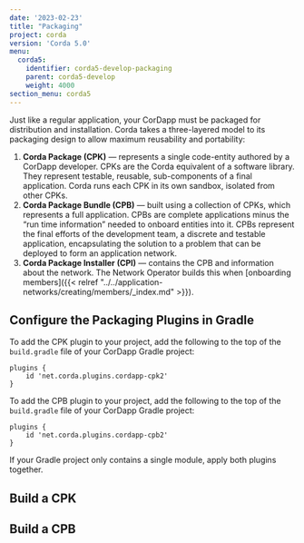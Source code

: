 ```yaml
---
date: '2023-02-23'
title: "Packaging"
project: corda
version: 'Corda 5.0'
menu:
  corda5:
    identifier: corda5-develop-packaging
    parent: corda5-develop
    weight: 4000
section_menu: corda5
---
```

Just like a regular application, your CorDapp must be packaged for distribution and installation. Corda takes a three-layered model to its packaging design to allow maximum reusability and portability:

1. **Corda Package (CPK)** — represents a single code-entity authored by a CorDapp developer. CPKs are the Corda equivalent of a software library. They represent testable, reusable, sub-components of a final application. Corda runs each CPK in its own sandbox, isolated from other CPKs.
2. **Corda Package Bundle (CPB)** — built using a collection of CPKs, which represents a full application. CPBs are complete applications minus the “run time information” needed to onboard entities into it. CPBs represent the final efforts of the development team, a discrete and testable application, encapsulating the solution to a problem that can be deployed to form an application network.
3. **Corda Package Installer (CPI)** — contains the CPB and information about the network. The Network Operator builds this when [onboarding members]({{< relref "../../application-networks/creating/members/_index.md" >}}).

## Configure the Packaging Plugins in Gradle

To add the CPK plugin to your project, add the following to the top of the `build.gradle` file of your CorDapp Gradle project:
```
plugins {
    id 'net.corda.plugins.cordapp-cpk2'
}
```

To add the CPB plugin to your project, add the following to the top of the `build.gradle` file of your CorDapp Gradle project:
```
plugins {
    id 'net.corda.plugins.cordapp-cpb2'
}
```

If your Gradle project only contains a single module, apply both plugins together.

## Build a CPK

## Build a CPB